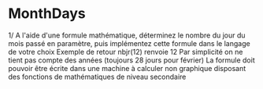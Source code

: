 # MonthDays

1/ A l'aide d'une formule mathématique, déterminez le nombre du jour du mois passé en paramètre, puis implémentez cette formule dans le langage de votre choix Exemple de retour nbjr(12) renvoie 12 Par simplicité on ne tient pas compte des années (toujours 28 jours pour février) La formule doit pouvoir être écrite dans une machine à calculer non graphique disposant des fonctions de mathématiques de niveau secondaire
